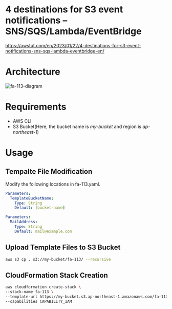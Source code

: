 # 4 destinations for S3 event notifications – SNS/SQS/Lambda/EventBridge

https://awstut.com/en/2023/01/22/4-destinations-for-s3-event-notifications-sns-sqs-lambda-eventbridge-en/

# Architecture

![fa-113-diagram](https://user-images.githubusercontent.com/84276199/213899834-92111983-d72f-4c23-8516-0f389be3f206.png)

# Requirements

* AWS CLI
* S3 Bucket(Here, the bucket name is *my-bucket* and region is *ap-northeast-1*)

# Usage

## Tempalte File Modification

Modify the following locations in fa-113.yaml.

```yaml
Parameters:
  TemplateBucketName:
    Type: String
    Default: [bucket-name]
```

```yaml
Parameters:
  MailAddress:
    Type: String
    Default: mail@example.com
```

## Upload  Template Files to S3 Bucket

```bash
aws s3 cp . s3://my-bucket/fa-113/ --recursive
```

## CloudFormation Stack Creation

```bash
aws cloudformation create-stack \
--stack-name fa-113 \
--template-url https://my-bucket.s3.ap-northeast-1.amazonaws.com/fa-113/fa-113.yaml \
--capabilities CAPABILITY_IAM
```
